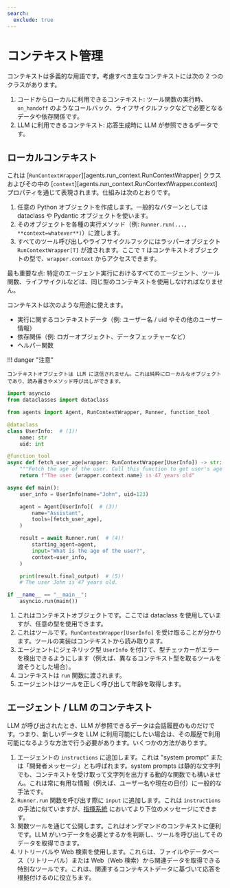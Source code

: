 ```yaml
---
search:
  exclude: true
---
```

# コンテキスト管理

コンテキストは多義的な用語です。考慮すべき主なコンテキストには次の 2 つのクラスがあります。

1. コードからローカルに利用できるコンテキスト: ツール関数の実行時、`on_handoff` のようなコールバック、ライフサイクルフックなどで必要となるデータや依存関係です。
2. LLM に利用できるコンテキスト: 応答生成時に LLM が参照できるデータです。

## ローカルコンテキスト

これは [`RunContextWrapper`][agents.run_context.RunContextWrapper] クラスおよびその中の [`context`][agents.run_context.RunContextWrapper.context] プロパティを通じて表現されます。仕組みは次のとおりです。

1. 任意の Python オブジェクトを作成します。一般的なパターンとしては dataclass や Pydantic オブジェクトを使います。
2. そのオブジェクトを各種の実行メソッド（例: `Runner.run(..., **context=whatever**)`）に渡します。
3. すべてのツール呼び出しやライフサイクルフックにはラッパーオブジェクト `RunContextWrapper[T]` が渡されます。ここで `T` はコンテキストオブジェクトの型で、`wrapper.context` からアクセスできます。

最も重要な点: 特定のエージェント実行におけるすべてのエージェント、ツール関数、ライフサイクルなどは、同じ型のコンテキストを使用しなければなりません。

コンテキストは次のような用途に使えます。

-   実行に関するコンテキストデータ（例: ユーザー名 / uid やその他のユーザー情報）
-   依存関係（例: ロガーオブジェクト、データフェッチャーなど）
-   ヘルパー関数

!!! danger "注意"

    コンテキストオブジェクトは LLM に送信されません。これは純粋にローカルなオブジェクトであり、読み書きやメソッド呼び出しができます。

```python
import asyncio
from dataclasses import dataclass

from agents import Agent, RunContextWrapper, Runner, function_tool

@dataclass
class UserInfo:  # (1)!
    name: str
    uid: int

@function_tool
async def fetch_user_age(wrapper: RunContextWrapper[UserInfo]) -> str:  # (2)!
    """Fetch the age of the user. Call this function to get user's age information."""
    return f"The user {wrapper.context.name} is 47 years old"

async def main():
    user_info = UserInfo(name="John", uid=123)

    agent = Agent[UserInfo](  # (3)!
        name="Assistant",
        tools=[fetch_user_age],
    )

    result = await Runner.run(  # (4)!
        starting_agent=agent,
        input="What is the age of the user?",
        context=user_info,
    )

    print(result.final_output)  # (5)!
    # The user John is 47 years old.

if __name__ == "__main__":
    asyncio.run(main())
```

1. これはコンテキストオブジェクトです。ここでは dataclass を使用していますが、任意の型を使用できます。
2. これはツールです。`RunContextWrapper[UserInfo]` を受け取ることが分かります。ツールの実装はコンテキストから読み取ります。
3. エージェントにジェネリック型 `UserInfo` を付けて、型チェッカーがエラーを検出できるようにします（例えば、異なるコンテキスト型を取るツールを渡そうとした場合）。
4. コンテキストは `run` 関数に渡されます。
5. エージェントはツールを正しく呼び出して年齢を取得します。

## エージェント / LLM のコンテキスト

LLM が呼び出されたとき、LLM が参照できるデータは会話履歴のものだけです。つまり、新しいデータを LLM に利用可能にしたい場合は、その履歴で利用可能になるような方法で行う必要があります。いくつかの方法があります。

1. エージェントの `instructions` に追加します。これは "system prompt" または「開発者メッセージ」とも呼ばれます。system prompts は静的な文字列でも、コンテキストを受け取って文字列を出力する動的な関数でも構いません。これは常に有用な情報（例えば、ユーザー名や現在の日付）に一般的な手法です。
2. `Runner.run` 関数を呼び出す際に `input` に追加します。これは `instructions` の手法に似ていますが、[指揮系統](https://cdn.openai.com/spec/model-spec-2024-05-08.html#follow-the-chain-of-command) においてより下位のメッセージにできます。
3. 関数ツールを通じて公開します。これはオンデマンドのコンテキストに便利です。LLM がいつデータを必要とするかを判断し、ツールを呼び出してそのデータを取得できます。
4. リトリーバルや Web 検索を使用します。これらは、ファイルやデータベース（リトリーバル）または Web（Web 検索）から関連データを取得できる特別なツールです。これは、関連するコンテキストデータに基づいて応答を根拠付けるのに役立ちます。